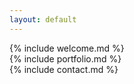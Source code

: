 ```yaml
---
layout: default
---
```

{% include welcome.md %}
<br>
{% include portfolio.md %}
<br>
{% include contact.md %}
